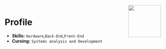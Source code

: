 <img align='right' src='https://cdn.discordapp.com/emojis/810934476711919646.png?v=1' width='105'>

# Profile

<ul>
   <li><strong>Skills:</strong> <code>Hardware</code>,<code>Back-End</code>,<code>Front-End</code> </li>
   <li><strong>Cursing:</strong> <code>Systems analysis and Development</code> </li>
</ul>

